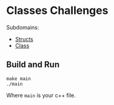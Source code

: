 # Classes Challenges

Subdomains:
- [Structs](./structs)
- [Class](./class)

## Build and Run

```
make main
./main
```

Where `main` is your c++ file.
